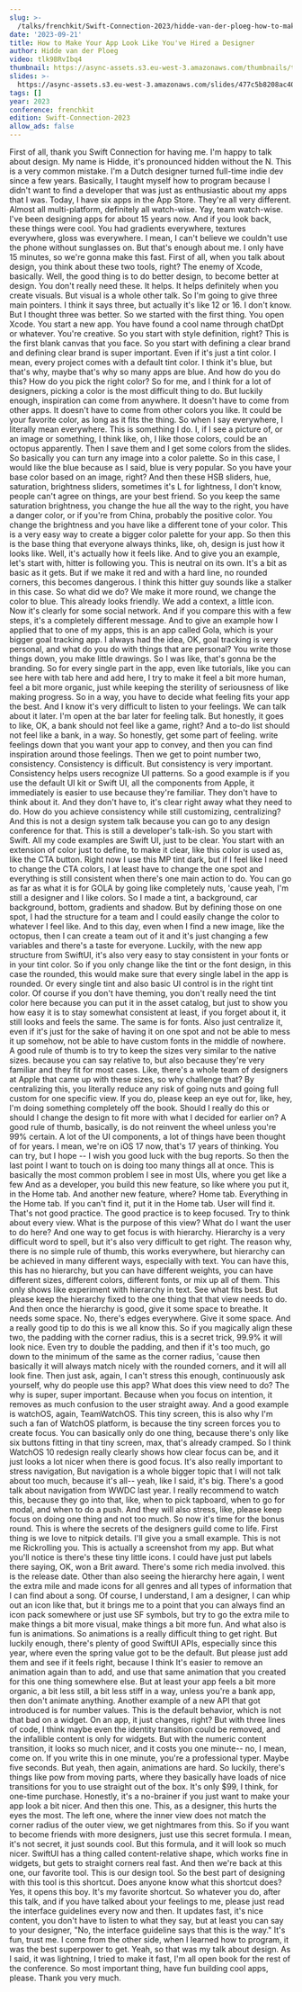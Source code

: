 ```yaml
---
slug: >-
  /talks/frenchkit/Swift-Connection-2023/hidde-van-der-ploeg-how-to-make-your-app-look-like-youve-hired-a-designer
date: '2023-09-21'
title: How to Make Your App Look Like You've Hired a Designer
author: Hidde van der Ploeg
video: tlk9BRvIbq4
thumbnail: https://async-assets.s3.eu-west-3.amazonaws.com/thumbnails/tlk9BRvIbq4.jpg
slides: >-
  https://async-assets.s3.eu-west-3.amazonaws.com/slides/477c5b8208ac40f3bae075e1d74080f9/slides.pdf
tags: []
year: 2023
conference: frenchkit
edition: Swift-Connection-2023
allow_ads: false
---
```

First of all, thank you Swift Connection for having me.
I'm happy to talk about design.
My name is Hidde, it's pronounced hidden without the N.
This is a very common mistake.
I'm a Dutch designer turned full-time indie dev since a few years.
Basically, I taught myself how to program because I didn't want to find a developer that was just as enthusiastic about my apps that I was.
Today, I have six apps in the App Store.
They're all very different.
Almost all multi-platform, definitely all watch-wise.
Yay, team watch-wise.
I've been designing apps for about 15 years now.
And if you look back, these things were cool.
You had gradients everywhere, textures everywhere, gloss was everywhere.
I mean, I can't believe we couldn't use the phone without sunglasses on.
But that's enough about me.
I only have 15 minutes, so we're gonna make this fast.
First of all, when you talk about design, you think about these two tools, right?
The enemy of Xcode, basically.
Well, the good thing is to do better design, to become better at design.
You don't really need these.
It helps.
It helps definitely when you create visuals.
But visual is a whole other talk.
So I'm going to give three main pointers.
I think it says three, but actually it's like 12 or 16.
I don't know.
But I thought three was better.
So we started with the first thing.
You open Xcode.
You start a new app.
You have found a cool name through chatDpt or whatever.
You're creative.
So you start with style definition, right?
This is the first blank canvas that you face.
So you start with defining a clear brand and defining clear brand is super important.
Even if it's just a tint color.
I mean, every project comes with a default tint color.
I think it's blue, but that's why, maybe that's why so many apps are blue.
And how do you do this?
How do you pick the right color?
So for me, and I think for a lot of designers, picking a color is the most difficult thing to do.
But luckily enough, inspiration can come from anywhere.
It doesn't have to come from other apps.
It doesn't have to come from other colors you like.
It could be your favorite color, as long as it fits the thing.
So when I say everywhere, I literally mean everywhere.
This is something I do.
I, if I see a picture of, or an image or something,
I think like, oh, I like those colors, could be an octopus apparently.
Then I save them and I get some colors from the slides.
So basically you can turn any image into a color palette.
So in this case, I would like the blue because as I said, blue is very popular.
So you have your base color based on an image, right?
And then these HSB sliders, hue, saturation, brightness sliders, sometimes it's L for lightness, I don't know, people can't agree on things, are your best friend.
So you keep the same saturation brightness, you change the hue all the way to the right, you have a danger color, or if you're from China, probably the positive color.
You change the brightness and you have like a different tone of your color.
This is a very easy way to create a bigger color palette for your app.
So then this is the base thing that everyone always thinks, like, oh, design is just how it looks like.
Well, it's actually how it feels like.
And to give you an example, let's start with, hitter is following you.
This is neutral on its own.
It's a bit as basic as it gets.
But if we make it red and with a hard line, no rounded corners, this becomes dangerous.
I think this hitter guy sounds like a stalker in this case.
So what did we do?
We make it more round, we change the color to blue.
This already looks friendly.
We add a context, a little icon.
Now it's clearly for some social network.
And if you compare this with a few steps, it's a completely different message.
And to give an example how I applied that to one of my apps, this is an app called Gola, which is your bigger goal tracking app.
I always had the idea, OK, goal tracking is very personal, and what do you do with things that are personal?
You write those things down, you make little drawings.
So I was like, that's gonna be the branding.
So for every single part in the app, even like tutorials, like you can see here with tab here and add here,
I try to make it feel a bit more human, feel a bit more organic, just while keeping the sterility of seriousness of like making progress.
So in a way, you have to decide what feeling fits your app the best.
And I know it's very difficult to listen to your feelings.
We can talk about it later.
I'm open at the bar later for feeling talk.
But honestly, it goes to like, OK, a bank should not feel like a game, right?
And a to-do list should not feel like a bank, in a way.
So honestly, get some part of feeling. write feelings down that you want your app to convey, and then you can find inspiration around those feelings.
Then we get to point number two, consistency.
Consistency is difficult. But consistency is very important.
Consistency helps users recognize UI patterns.
So a good example is if you use the default UI kit or Swift UI, all the components from Apple, it immediately is easier to use because they're familiar.
They don't have to think about it.
And they don't have to, it's clear right away what they need to do.
How do you achieve consistency while still customizing, centralizing?
And this is not a design system talk because you can go to any design conference for that.
This is still a developer's talk-ish.
So you start with Swift.
All my code examples are Swift UI, just to be clear.
You start with an extension of color just to define, to make it clear, like this color is used as, like the CTA button.
Right now I use this MP tint dark, but if I feel like I need to change the CTA colors,
I at least have to change the one spot and everything is still consistent when there's one main action to do.
You can go as far as what it is for GOLA by going like completely nuts,
'cause yeah, I'm still a designer and I like colors.
So I made a tint, a background, car background, bottom, gradients and shadow.
But by defining those on one spot, I had the structure for a team and I could easily change the color to whatever I feel like.
And to this day, even when I find a new image, like the octopus, then I can create a team out of it and it's just changing a few variables and there's a taste for everyone.
Luckily, with the new app structure from SwiftUI, it's also very easy to stay consistent in your fonts or in your tint color.
So if you only change like the tint or the font design, in this case the rounded, this would make sure that every single label in the app is rounded.
Or every single tint and also basic UI control is in the right tint color.
Of course if you don't have theming, you don't really need the tint color here because you can put it in the asset catalog, but just to show you how easy it is to stay somewhat consistent at least, if you forget about it, it still looks and feels the same.
The same is for fonts.
Also just centralize it, even if it's just for the sake of having it on one spot and not be able to mess it up somehow, not be able to have custom fonts in the middle of nowhere.
A good rule of thumb is to try to keep the sizes very similar to the native sizes. because you can say relative to, but also because they're very familiar and they fit for most cases.
Like, there's a whole team of designers at Apple that came up with these sizes, so why challenge that?
By centralizing this, you literally reduce any risk of going nuts and going full custom for one specific view.
If you do, please keep an eye out for, like, hey, I'm doing something completely off the book.
Should I really do this or should I change the design to fit more with what I decided for earlier on?
A good rule of thumb, basically, is do not reinvent the wheel unless you're 99% certain.
A lot of the UI components, a lot of things have been thought of for years.
I mean, we're on iOS 17 now, that's 17 years of thinking.
You can try, but I hope -- I wish you good luck with the bug reports.
So then the last point I want to touch on is doing too many things all at once.
This is basically the most common problem I see in most UIs, where you get like a few
And as a developer, you build this new feature, so like where you put it, in the Home tab.
And another new feature, where?
Home tab.
Everything in the Home tab.
If you can't find it, put it in the Home tab.
User will find it.
That's not good practice.
The good practice is to keep focused.
Try to think about every view.
What is the purpose of this view?
What do I want the user to do here?
And one way to get focus is with hierarchy.
Hierarchy is a very difficult word to spell, but it's also very difficult to get right.
The reason why, there is no simple rule of thumb, this works everywhere, but hierarchy can be achieved in many different ways, especially with text.
You can have this, this has no hierarchy, but you can have different weights, you can have different sizes, different colors, different fonts, or mix up all of them.
This only shows like experiment with hierarchy in text.
See what fits best.
But please keep the hierarchy fixed to the one thing that that view needs to do.
And then once the hierarchy is good, give it some space to breathe.
It needs some space.
No, there's edges everywhere.
Give it some space.
And a really good tip to do this is we all know this.
So if you magically align these two, the padding with the corner radius, this is a secret trick, 99.9% it will look nice.
Even try to double the padding, and then if it's too much, go down to the minimum of the same as the corner radius,
'cause then basically it will always match nicely with the rounded corners, and it will all look fine.
Then just ask, again, I can't stress this enough, continuously ask yourself, why do people use this app?
What does this view need to do?
The why is super, super important.
Because when you focus on intention, it removes as much confusion to the user straight away.
And a good example is watchOS, again, TeamWatchOS.
This tiny screen, this is also why I'm such a fan of WatchOS platform, is because the tiny screen forces you to create focus.
You can basically only do one thing, because there's only like six buttons fitting in that tiny screen, max, that's already cramped.
So I think WatchOS 10 redesign really clearly shows how clear focus can be, and it just looks a lot nicer when there is good focus.
It's also really important to stress navigation,
But navigation is a whole bigger topic that I will not talk about too much, because it's all-- yeah, like I said, it's big.
There's a good talk about navigation from WWDC last year.
I really recommend to watch this, because they go into that, like, when to pick tapboard, when to go for modal, and when to do a push.
And they will also stress, like, please keep focus on doing one thing and not too much.
So now it's time for the bonus round.
This is where the secrets of the designers guild come to life.
First thing is we love to nitpick details.
I'll give you a small example.
This is not me Rickrolling you.
This is actually a screenshot from my app.
But what you'll notice is there's these tiny little icons.
I could have just put labels there saying, OK, won a Brit award.
There's some rich media involved. this is the release date.
Other than also seeing the hierarchy here again,
I went the extra mile and made icons for all genres and all types of information that I can find about a song.
Of course, I understand, I am a designer,
I can whip out an icon like that, but it brings me to a point that you can always find an icon pack somewhere or just use SF symbols, but try to go the extra mile to make things a bit more visual, make things a bit more fun.
And what also is fun is animations.
So animations is a really difficult thing to get right.
But luckily enough, there's plenty of good SwiftUI APIs, especially since this year, where even the spring value got to be the default. But please just add them and see if it feels right, because I think
It's easier to remove an animation again than to add, and use that same animation that you created for this one thing somewhere else.
But at least your app feels a bit more organic, a bit less still, a bit less stiff in a way, unless you're a bank app, then don't animate anything.
Another example of a new API that got introduced is for number values.
This is the default behavior, which is not that bad on a widget.
On an app, it just changes, right?
But with three lines of code, I think maybe even the identity transition could be removed, and the infallible content is only for widgets.
But with the numeric content transition, it looks so much nicer, and it costs you one minute-- no, I mean, come on.
If you write this in one minute, you're a professional typer.
Maybe five seconds.
But yeah, then again, animations are hard.
So luckily, there's things like pow from moving parts, where they basically have loads of nice transitions for you to use straight out of the box.
It's only $99, I think, for one-time purchase.
Honestly, it's a no-brainer if you just want to make your app look a bit nicer.
And then this one.
This, as a designer, this hurts the eyes the most.
The left one, where the inner view does not match the corner radius of the outer view, we get nightmares from this.
So if you want to become friends with more designers, just use this secret formula.
I mean, it's not secret, it just sounds cool.
But this formula, and it will look so much nicer.
SwiftUI has a thing called content-relative shape, which works fine in widgets, but gets to straight corners real fast.
And then we're back at this one, our favorite tool.
This is our design tool.
So the best part of designing with this tool is this shortcut.
Does anyone know what this shortcut does?
Yes, it opens this boy.
It's my favorite shortcut.
So whatever you do, after this talk, and if you have talked about your feelings to me, please just read the interface guidelines every now and then.
It updates fast, it's nice content, you don't have to listen to what they say, but at least you can say to your designer,
"No, the interface guideline says that this is the way."
It's fun, trust me.
I come from the other side, when I learned how to program, it was the best superpower to get.
Yeah, so that was my talk about design.
As I said, it was lightning, I tried to make it fast,
I'm all open book for the rest of the conference.
So most important thing, have fun building cool apps, please.
Thank you very much.